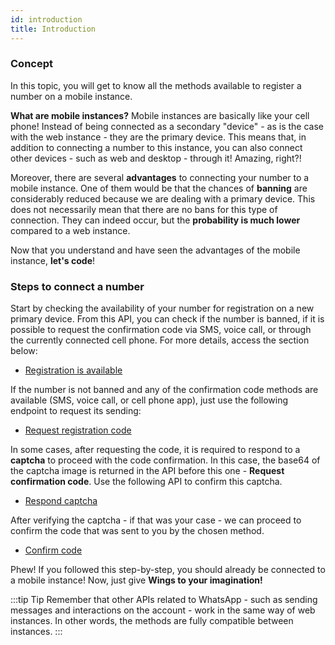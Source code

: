 ```yaml
---
id: introduction
title: Introduction
---
```


### Concept

In this topic, you will get to know all the methods available to register a number on a mobile instance.

**What are mobile instances?** Mobile instances are basically like your cell phone! Instead of being connected as a secondary "device" - as is the case with the web instance - they are the primary device. This means that, in addition to connecting a number to this instance, you can also connect other devices - such as web and desktop - through it! Amazing, right?!

Moreover, there are several **advantages** to connecting your number to a mobile instance. One of them would be that the chances of **banning** are considerably reduced because we are dealing with a primary device. This does not necessarily mean that there are no bans for this type of connection. They can indeed occur, but the **probability is much lower** compared to a web instance.

Now that you understand and have seen the advantages of the mobile instance, **let's code**!


### Steps to connect a number

Start by checking the availability of your number for registration on a new primary device. From this API, you can check if the number is banned, if it is possible to request the confirmation code via SMS, voice call, or through the currently connected cell phone. For more details, access the section below:

- [Registration is available](./registration-available)

If the number is not banned and any of the confirmation code methods are available (SMS, voice call, or cell phone app), just use the following endpoint to request its sending:

- [Request registration code](./request-code)

In some cases, after requesting the code, it is required to respond to a **captcha** to proceed with the code confirmation. In this case, the base64 of the captcha image is returned in the API before this one - **Request confirmation code**. Use the following API to confirm this captcha.

- [Respond captcha](./captcha-confirm)

After verifying the captcha - if that was your case - we can proceed to confirm the code that was sent to you by the chosen method.

- [Confirm code](./confirm-code)



Phew! If you followed this step-by-step, you should already be connected to a mobile instance! Now, just give **Wings to your imagination!**

:::tip Tip
Remember that other APIs related to WhatsApp - such as sending messages and interactions on the account - work in the same way of web instances. In other words, the methods are fully compatible between instances.
:::
